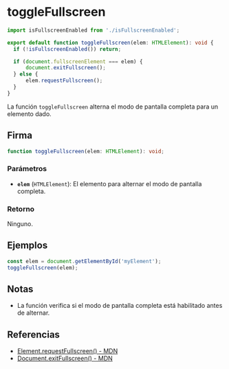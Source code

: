 # toggleFullscreen

```typescript
import isFullscreenEnabled from './isFullscreenEnabled';

export default function toggleFullscreen(elem: HTMLElement): void {
  if (!isFullscreenEnabled()) return;

  if (document.fullscreenElement === elem) {
      document.exitFullscreen();
  } else {
      elem.requestFullscreen();
  }
}
```

La función `toggleFullscreen` alterna el modo de pantalla completa para un elemento dado.

## Firma

```typescript
function toggleFullscreen(elem: HTMLElement): void;
```

### Parámetros

- **`elem`** (`HTMLElement`): El elemento para alternar el modo de pantalla completa.

### Retorno

Ninguno.

## Ejemplos

```typescript
const elem = document.getElementById('myElement');
toggleFullscreen(elem);
```

## Notas

- La función verifica si el modo de pantalla completa está habilitado antes de alternar.

## Referencias

- [Element.requestFullscreen() - MDN](https://developer.mozilla.org/en-US/docs/Web/API/Element/requestFullscreen)
- [Document.exitFullscreen() - MDN](https://developer.mozilla.org/en-US/docs/Web/API/Document/exitFullscreen)

